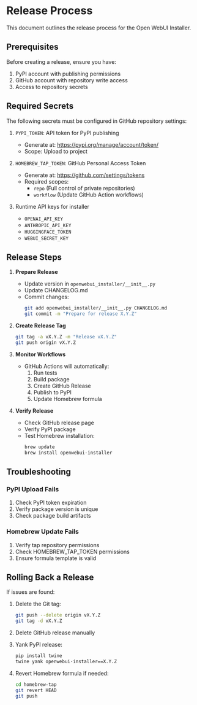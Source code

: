 # Release Process

This document outlines the release process for the Open WebUI Installer.

## Prerequisites

Before creating a release, ensure you have:

1. PyPI account with publishing permissions
2. GitHub account with repository write access
3. Access to repository secrets

## Required Secrets

The following secrets must be configured in GitHub repository settings:

1. `PYPI_TOKEN`: API token for PyPI publishing
   - Generate at: https://pypi.org/manage/account/token/
   - Scope: Upload to project

2. `HOMEBREW_TAP_TOKEN`: GitHub Personal Access Token
   - Generate at: https://github.com/settings/tokens
   - Required scopes:
     * `repo` (Full control of private repositories)
     * `workflow` (Update GitHub Action workflows)

3. Runtime API keys for installer
   - `OPENAI_API_KEY`
   - `ANTHROPIC_API_KEY`
   - `HUGGINGFACE_TOKEN`
   - `WEBUI_SECRET_KEY`

## Release Steps

1. **Prepare Release**
   - Update version in `openwebui_installer/__init__.py`
   - Update CHANGELOG.md
   - Commit changes:
     ```bash
     git add openwebui_installer/__init__.py CHANGELOG.md
     git commit -m "Prepare for release X.Y.Z"
     ```

2. **Create Release Tag**
   ```bash
   git tag -a vX.Y.Z -m "Release vX.Y.Z"
   git push origin vX.Y.Z
   ```

3. **Monitor Workflows**
   - GitHub Actions will automatically:
     1. Run tests
     2. Build package
     3. Create GitHub Release
     4. Publish to PyPI
     5. Update Homebrew formula

4. **Verify Release**
   - Check GitHub release page
   - Verify PyPI package
   - Test Homebrew installation:
     ```bash
     brew update
     brew install openwebui-installer
     ```

## Troubleshooting

### PyPI Upload Fails
1. Check PyPI token expiration
2. Verify package version is unique
3. Check package build artifacts

### Homebrew Update Fails
1. Verify tap repository permissions
2. Check HOMEBREW_TAP_TOKEN permissions
3. Ensure formula template is valid

## Rolling Back a Release

If issues are found:

1. Delete the Git tag:
   ```bash
   git push --delete origin vX.Y.Z
   git tag -d vX.Y.Z
   ```

2. Delete GitHub release manually

3. Yank PyPI release:
   ```bash
   pip install twine
   twine yank openwebui-installer==X.Y.Z
   ```

4. Revert Homebrew formula if needed:
   ```bash
   cd homebrew-tap
   git revert HEAD
   git push
   ``` 
